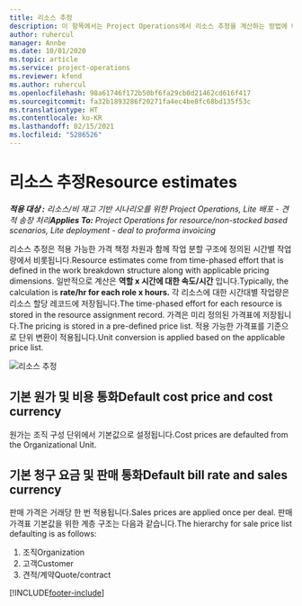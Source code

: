 ```yaml
---
title: 리소스 추정
description: 이 항목에서는 Project Operations에서 리소스 추정을 계산하는 방법에 대한 정보를 제공합니다.
author: ruhercul
manager: Annbe
ms.date: 10/01/2020
ms.topic: article
ms.service: project-operations
ms.reviewer: kfend
ms.author: ruhercul
ms.openlocfilehash: 98a61746f172b50bf6fa29cb0d21462cd616f417
ms.sourcegitcommit: fa32b1893286f20271fa4ec4be8fc68bd135f53c
ms.translationtype: HT
ms.contentlocale: ko-KR
ms.lasthandoff: 02/15/2021
ms.locfileid: "5286526"
---
```

# <a name="resource-estimates"></a><span data-ttu-id="71e1e-103">리소스 추정</span><span class="sxs-lookup"><span data-stu-id="71e1e-103">Resource estimates</span></span>

<span data-ttu-id="71e1e-104">_**적용 대상 :** 리소스/비 재고 기반 시나리오를 위한 Project Operations, Lite 배포 - 견적 송장 처리_</span><span class="sxs-lookup"><span data-stu-id="71e1e-104">_**Applies To:** Project Operations for resource/non-stocked based scenarios, Lite deployment - deal to proforma invoicing_</span></span>

<span data-ttu-id="71e1e-105">리소스 추정은 적용 가능한 가격 책정 차원과 함께 작업 분할 구조에 정의된 시간별 작업량에서 비롯됩니다.</span><span class="sxs-lookup"><span data-stu-id="71e1e-105">Resource estimates come from time-phased effort that is defined in the work breakdown structure along with applicable pricing dimensions.</span></span> <span data-ttu-id="71e1e-106">일반적으로 계산은 **역할 x 시간에 대한 속도/시간** 입니다.</span><span class="sxs-lookup"><span data-stu-id="71e1e-106">Typically, the calculation is **rate/hr for each role x hours.**</span></span> <span data-ttu-id="71e1e-107">각 리소스에 대한 시간대별 작업량은 리소스 할당 레코드에 저장됩니다.</span><span class="sxs-lookup"><span data-stu-id="71e1e-107">The time-phased effort for each resource is stored in the resource assignment record.</span></span> <span data-ttu-id="71e1e-108">가격은 미리 정의된 가격표에 저장됩니다.</span><span class="sxs-lookup"><span data-stu-id="71e1e-108">The pricing is stored in a pre-defined price list.</span></span> <span data-ttu-id="71e1e-109">적용 가능한 가격표를 기준으로 단위 변환이 적용됩니다.</span><span class="sxs-lookup"><span data-stu-id="71e1e-109">Unit conversion is applied based on the applicable price list.</span></span>

![리소스 추정](./media/navigation12.png)

## <a name="default-cost-price-and-cost-currency"></a><span data-ttu-id="71e1e-111">기본 원가 및 비용 통화</span><span class="sxs-lookup"><span data-stu-id="71e1e-111">Default cost price and cost currency</span></span>

<span data-ttu-id="71e1e-112">원가는 조직 구성 단위에서 기본값으로 설정됩니다.</span><span class="sxs-lookup"><span data-stu-id="71e1e-112">Cost prices are defaulted from the Organizational Unit.</span></span>

## <a name="default-bill-rate-and-sales-currency"></a><span data-ttu-id="71e1e-113">기본 청구 요금 및 판매 통화</span><span class="sxs-lookup"><span data-stu-id="71e1e-113">Default bill rate and sales currency</span></span>

<span data-ttu-id="71e1e-114">판매 가격은 거래당 한 번 적용됩니다.</span><span class="sxs-lookup"><span data-stu-id="71e1e-114">Sales prices are applied once per deal.</span></span> <span data-ttu-id="71e1e-115">판매 가격표 기본값을 위한 계층 구조는 다음과 같습니다.</span><span class="sxs-lookup"><span data-stu-id="71e1e-115">The hierarchy for sale price list defaulting is as follows:</span></span>

1. <span data-ttu-id="71e1e-116">조직</span><span class="sxs-lookup"><span data-stu-id="71e1e-116">Organization</span></span>
2. <span data-ttu-id="71e1e-117">고객</span><span class="sxs-lookup"><span data-stu-id="71e1e-117">Customer</span></span>
3. <span data-ttu-id="71e1e-118">견적/계약</span><span class="sxs-lookup"><span data-stu-id="71e1e-118">Quote/contract</span></span>


[!INCLUDE[footer-include](../includes/footer-banner.md)]